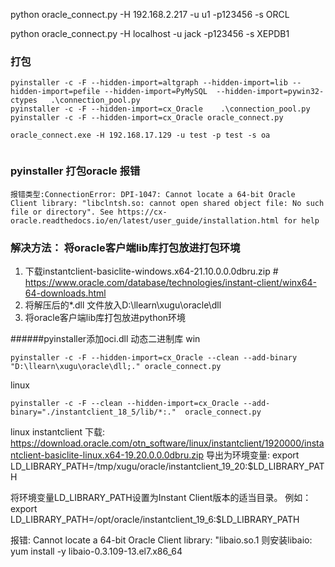 python oracle_connect.py -H 192.168.2.217  -u u1 -p123456 -s ORCL


python oracle_connect.py  -H localhost -u jack -p123456 -s XEPDB1


### 打包

```shell
pyinstaller -c -F --hidden-import=altgraph --hidden-import=lib --hidden-import=pefile --hidden-import=PyMySQL  --hidden-import=pywin32-ctypes   .\connection_pool.py
pyinstaller -c -F --hidden-import=cx_Oracle    .\connection_pool.py
pyinstaller -c -F --hidden-import=cx_Oracle oracle_connect.py

oracle_connect.exe -H 192.168.17.129 -u test -p test -s oa


```



### pyinstaller 打包oracle 报错

```shell
报错类型:ConnectionError: DPI-1047: Cannot locate a 64-bit Oracle Client library: "libclntsh.so: cannot open shared object file: No such file or directory". See https://cx-oracle.readthedocs.io/en/latest/user_guide/installation.html for help
```
### 解决方法： 将oracle客户端lib库打包放进打包环境
1. 下载instantclient-basiclite-windows.x64-21.10.0.0.0dbru.zip   # https://www.oracle.com/database/technologies/instant-client/winx64-64-downloads.html
2. 将解压后的*.dll 文件放入D:\llearn\xugu\oracle\dll 
3. 将oracle客户端lib库打包放进python环境


######pyinstaller添加oci.dll 动态二进制库 
win
```
pyinstaller -c -F --hidden-import=cx_Oracle --clean --add-binary "D:\llearn\xugu\oracle\dll;." oracle_connect.py
```
linux

```
pyinstaller -c -F --clean --hidden-import=cx_Oracle --add-binary="./instantclient_18_5/lib/*:."  oracle_connect.py

```


linux instantclient 下载:
https://download.oracle.com/otn_software/linux/instantclient/1920000/instantclient-basiclite-linux.x64-19.20.0.0.0dbru.zip
导出为环境变量:
export LD_LIBRARY_PATH=/tmp/xugu/oracle/instantclient_19_20:$LD_LIBRARY_PATH  

将环境变量LD_LIBRARY_PATH设置为Instant Client版本的适当目录。 例如：
export LD_LIBRARY_PATH=/opt/oracle/instantclient_19_6:$LD_LIBRARY_PATH


报错: Cannot locate a 64-bit Oracle Client library: "libaio.so.1
则安装libaio:
yum install -y libaio-0.3.109-13.el7.x86_64